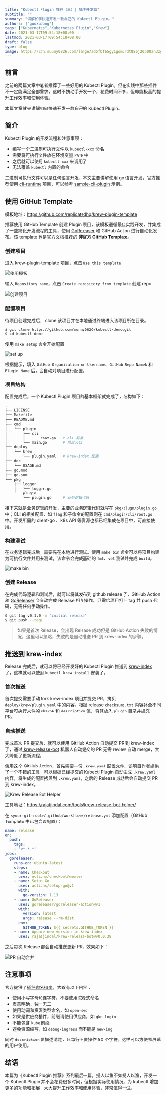 ```yaml
---
title: "Kubectl Plugin 推荐（三）| 插件开发篇"
subtitle: ""
summary: "讲解如何快速开发一款自己的 Kubectl Plugin。"
authors: ["guoxudong"]
tags: ["Kubernetes","Kubernetes Plugin","Krew"]
date: 2021-03-17T09:54:18+08:00
lastmod: 2021-03-17T09:54:18+08:00
draft: false
type: blog
image: https://cdn.suuny0826.com/large/ad5fbf65gy1gomurdt886j20p00an3zg.jpg
---
```

## 前言

之前的两篇文章中笔者推荐了一些好用的 Kubectl Plugin。但在实践中那些插件不一定能满足全部需求，这时不妨动手开发一个，花费时间不多，但却能极高的提升工作效率和使用体验。

本篇文章就来讲解如何快速开发一款自己的 Kubectl Plugin。

## 简介

Kubectl Plugin 的开发流程和注意事项：

- 编写一个二进制可执行文件以 `kubectl-xxx` 命名
- 需要将可执行文件放在环境变量 `PATH` 中
- 之后就可以使用 `kubectl xxx` 来调用了
- 无法覆盖 `kubectl` 内置的命令

二进制可执行文件可以是任何语言开发，本文主要讲解使用 go 语言开发，官方推荐使用 [cli-runtime](https://github.com/kubernetes/cli-runtime/) 项目，可以参考 [sample-cli-plugin](https://github.com/kubernetes/sample-cli-plugin) 示例。

## 使用 GitHub Template

模板地址：https://github.com/replicatedhq/krew-plugin-template

推荐使用 GitHub Template 创建 Plugin 项目，该模板遵循最佳实践开发，并集成了一些简化开发流程的工具，使用 [GoReleaser](https://goreleaser.com/) 和 GitHub Action 进行自动化发布。该 template 也是官方文档推荐的 **非官方 GitHub Template**。


### 创建项目

进入 krew-plugin-template 项目，点击 `Use this template`

![使用模板](https://cdn.suuny0826.com/large/ad5fbf65gy1gomp3m8xjqj22w81naaqb.jpg)

输入 `Repository name`，点击 `Create repository from template` 创建 repo

![创建项目](https://cdn.suuny0826.com/large/ad5fbf65gy1gomp5bbcl2j21fk0x4wis.jpg)

### 配置项目

待项目创建完成后， clone 该项目并在本地通过终端进入该项目所在目录。

```bash
$ git clone https://github.com/sunny0826/kubectl-demo.git
$ cd kubectl-demo
```

使用 `make setup` 命令开始配置

![set up](https://cdn.suuny0826.com/large/ad5fbf65gy1gomq1rr8vzj20y80eg0wp.jpg)

根据提示，填入 `GitHub Organization or Username`、`GitHub Repo Namek` 和 `Plugin Name` 后，会自动对项目进行配置。

### 项目结构

配置完成后，一个 Kubectl Plugin 项目的基本框架就完成了，结构如下：

```bash
.
├── LICENSE
├── Makefile
├── README.md
├── cmd
│   └── plugin
│       ├── cli
│       │   └── root.go   # cli 配置
│       └── main.go       # 项目入口
├── deploy
│   └── krew
│       └── plugin.yaml   # krew-index 配置
├── doc
│   └── USAGE.md
├── go.mod
├── go.sum
└── pkg
    ├── logger
    │   └── logger.go
    └── plugin
        └── plugin.go     # 业务逻辑代码
```

接下来就是业务逻辑的开发，主要的业务逻辑代码就写在 `pkg/plugn/plugin.go` 中；CLI 的相关配置，如 `flag` 和子命令的配置则在 `cmd/plugin/cli/root.go` 中。开发所需的 client-go 、k8s API 等资源也都已经集成在项目中，可直接使用。

### 构建测试

在业务逻辑完成后，需要先在本地进行测试。使用 `make bin` 命令可以将项目构建为可执行文件并用来测试，该命令会完成基础的 `fmt`、`vet` 测试并完成 `build`。

![make bin](https://cdn.suuny0826.com/large/ad5fbf65gy1gomqjcj5krj21py0uiwnd.jpg)

### 创建 Release

在完成代码逻辑和测试后，就可以将其发布到 github release 了，GitHub Action 和 [GoReleaser](https://goreleaser.com/) 会自动完成 Release 相关操作，只需给项目打上 tag 并 push 代码，无需任何手动操作。

```bash
$ git tag v0.1.0 -m 'initial release'
$ git push --tags
```

>如果是首次 Release，会出现 Release 成功但是 GitHub Action 失败的情况，这里可以忽略，失败的是自动推送 PR 到 krew-index 的步骤。

## 推送到 krew-index

Release 完成后，就可以将已经开发好的 Kubectl Plugin 推送到 [krew-index](https://github.com/kubernetes-sigs/krew-index) 了，这样就可以使用 `kubectl krew install` 安装了。

### 首次推送

首次提交需要手动 fork krew-index 项目并提交 PR，拷贝 `deploy/krew/plugin.yaml` 中的内容，根据 release `checksums.txt` 内容补全不同平台可执行文件的 `sha256` 和 `description` 值，将其放入 `plugin` 目录并提交 PR。

### 自动推送

完成首次 PR 提交后，就可以使用 GitHub Action 自动提交 PR 到 krew-index 了，通过[ krew-release-bot](https://github.com/rajatjindal/krew-release-bot) 机器人自动提交的 PR 无需 review 自动 merge，大大降低了更新流程。

使用这个 GitHub Action，首先需要一份 `.krew.yaml` 配置文件，该项目作者提供了一个不错的工具，可以根据已经提交的 Kubectl Plugin 自动生成 `.krew.yaml` 内容，将生成的配置拷贝到 `.krew.yaml`，之后的 Release 成功后会自动提交 PR 到 krew-index。

![Krew Release Bot Helper](https://cdn.suuny0826.com/large/ad5fbf65gy1gomu5iw2ngj22bk116afg.jpg)

工具地址：https://rajatjindal.com/tools/krew-release-bot-helper/

在 `<your-git-root>/.github/workflows/release.yml` 添加配置（GitHub Template 中已包含该配置）：

```yaml
name: release
on:
  push:
    tags:
    - 'v*.*.*'
jobs:
  goreleaser:
    runs-on: ubuntu-latest
    steps:
    - name: Checkout
      uses: actions/checkout@master
    - name: Setup Go
      uses: actions/setup-go@v1
      with:
        go-version: 1.13
    - name: GoReleaser
      uses: goreleaser/goreleaser-action@v1
      with:
        version: latest
        args: release --rm-dist
      env:
        GITHUB_TOKEN: ${{ secrets.GITHUB_TOKEN }}
    - name: Update new version in krew-index
      uses: rajatjindal/krew-release-bot@v0.0.38
```

之后每次 Release 都会自动推送更新 PR，效果如下：

![PR 自动合并](https://cdn.suuny0826.com/large/ad5fbf65gy1gomu9xo7gij21ym1rgdu7.jpg)

## 注意事项

官方提供了[插件命名指南](https://krew.sigs.k8s.io/docs/developer-guide/develop/naming-guide/)，大致有以下内容：

- 使用小写字母和连字符，不要使用驼峰式命名
- 表意明确，独一无二
- 使用动词和资源类型命名，如 `open-svc`
- 如果是供应商插件，前缀请使用供应商，如 `gke-login`
- 不能包含 `kube` 前缀
- 避免资源缩写，如 `debug-ingress` 而不能是 `new-ing`

同时 `description` 要描述清楚，且每行不要操作 80 个字符，这样可以方便窄屏幕的用户使用。

## 结语

本篇为《Kubectl Plugin 推荐》系列最后一篇，授人以鱼不如授人以渔，开发一个 Kubectl Plugin 并不会花费很多时间，但根据实际使用情况，为 kubectl 增加更多的功能和拓展，大大提升工作效率和使用体验，非常值得一试。